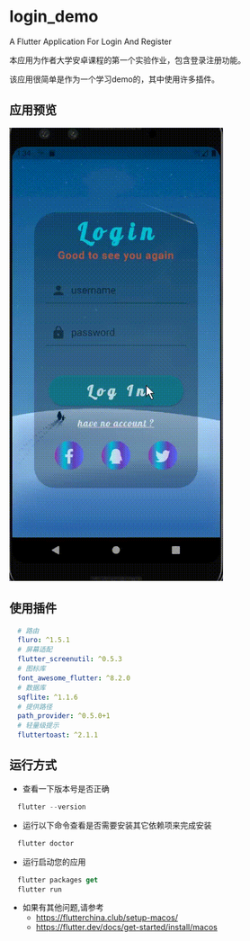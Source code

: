 # login_demo

A Flutter Application For Login And Register

本应用为作者大学安卓课程的第一个实验作业，包含登录注册功能。

该应用很简单是作为一个学习demo的，其中使用许多插件。

## 应用预览

  ![效果gif](assets/view.gif)

## 使用插件

```yaml
  # 路由
  fluro: ^1.5.1
  # 屏幕适配
  flutter_screenutil: ^0.5.3
  # 图标库
  font_awesome_flutter: ^8.2.0
  # 数据库
  sqflite: ^1.1.6
  # 提供路径
  path_provider: ^0.5.0+1
  # 轻量级提示
  fluttertoast: ^2.1.1
```

## 运行方式

- 查看一下版本号是否正确

```dart
  flutter --version
```

- 运行以下命令查看是否需要安装其它依赖项来完成安装

```dart
  flutter doctor
```

- 运行启动您的应用

```dart
  flutter packages get
  flutter run
```

- 如果有其他问题,请参考
  - https://flutterchina.club/setup-macos/
  - https://flutter.dev/docs/get-started/install/macos
